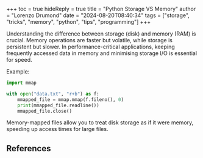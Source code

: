 +++
toc = true
hideReply = true
title = "Python Storage VS Memory"
author = "Lorenzo Drumond"
date = "2024-08-20T08:40:34"
tags = ["storage",  "tricks",  "memory",  "python",  "tips",  "programming"]
+++



Understanding the difference between storage (disk) and memory (RAM) is crucial. Memory operations are faster but volatile, while storage is persistent but slower. In performance-critical applications, keeping frequently accessed data in memory and minimising storage I/O is essential for speed.

Example:

```python
import mmap

with open("data.txt", "r+b") as f:
    mmapped_file = mmap.mmap(f.fileno(), 0)
    print(mmapped_file.readline())
    mmapped_file.close()
```

Memory-mapped files allow you to treat disk storage as if it were memory, speeding up access times for large files.

## References
